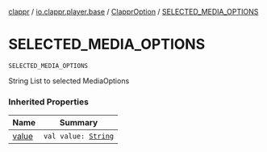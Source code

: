 [clappr](../../index.md) / [io.clappr.player.base](../index.md) / [ClapprOption](index.md) / [SELECTED_MEDIA_OPTIONS](./-s-e-l-e-c-t-e-d_-m-e-d-i-a_-o-p-t-i-o-n-s.md)

# SELECTED_MEDIA_OPTIONS

`SELECTED_MEDIA_OPTIONS`

String List to selected MediaOptions

### Inherited Properties

| Name | Summary |
|---|---|
| [value](value.md) | `val value: `[`String`](https://kotlinlang.org/api/latest/jvm/stdlib/kotlin/-string/index.html) |
